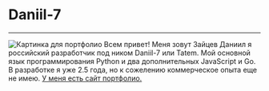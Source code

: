 # Daniil-7
--- 
![Картинка для портфолио](https://res.cloudinary.com/tatemmedia/image/upload/v1644139044/github_portfolio.jpg)
Всем привет! Меня зовут Зайцев Даниил я  российский разработчик под ником Daniil-7 или Tatem. Мой основной язык программирования  Python и два дополнительных JavaScript и Go. В разработке я уже 2.5 года, но к сожелению коммерческое опыта еще не имею.
[У меня есть сайт портфолио.](https://tatem.pythonanywhere.com)


